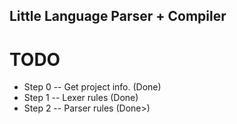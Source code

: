 Little Language Parser + Compiler
------

TODO
====

* Step 0 -- Get project info. (Done)
* Step 1 -- Lexer rules (Done)
* Step 2 -- Parser rules (Done>)

